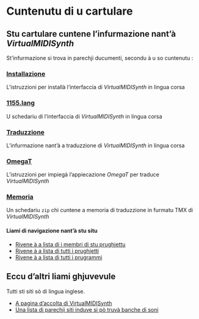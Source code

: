 # Cuntenutu di u cartulare

## Stu cartulare cuntene l’infurmazione nant’à _VirtualMIDISynth_

St’infurmazione si trova in parechji ducumenti, secondu à u so cuntenutu :

### [Installazione](Installazione.md)
L’istruzzioni per installà l’interfaccia di _VirtualMIDISynth_ in lingua corsa

### [1155.lang](1155.lang)
U schedariu di l’interfaccia di _VirtualMIDISynth_ in lingua corsa

### [Traduzzione](Traduzzione.md)
L’infurmazione nant’à a traduzzione di _VirtualMIDISynth_ in lingua corsa

### [OmegaT](OmegaT.md)
L’istruzzioni per impiegà l’appiecazione _OmegaT_ per traduce _VirtualMIDISynth_

### [Memoria](Memoria.zip)
Un schedariu `zip` chì cuntene a memoria di traduzzione in furmatu TMX di _VirtualMIDISynth_

#### Liami di navigazione nant’à stu situ
- [Rivene à a lista di i membri di stu prughjettu](./)
- [Rivene à a lista di tutti i prughjetti](../)
- [Rivene à a lista di tutti i prugrammi](../../../../#readme)

## Eccu d’altri liami ghjuvevule
Tutti sti siti sò di lingua inglese.

- [A pagina d’accolta di VirtualMIDISynth](https://coolsoft.altervista.org/en/virtualmidisynth)
- [Una lista di parechji siti induve si pò truvà banche di soni](https://coolsoft.altervista.org/en/virtualmidisynth#soundfonts)
